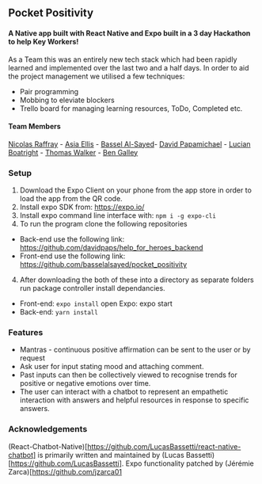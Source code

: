 ## Pocket Positivity

#### A Native app built with React Native and Expo built in a 3 day Hackathon to help Key Workers!

As a Team this was an entirely new tech stack which had been rapidly learned and implemented over the last two and a half days. In order to aid the project management we utilised a few techniques:

- Pair programming
- Mobbing to eleviate blockers
- Trello board for managing learning resources, ToDo, Completed etc.

#### Team Members

[Nicolas Raffray](https://github.com/nicolasraffray) - [Asia Ellis](https://github.com/asiaellis5) - [Bassel Al-Sayed](https://github.com/basselalsayed)- [David Papamichael](https://github.com/davidpaps) - [Lucian Boatright](https://github.com/lucianboatright) - [Thomas Walker](https://github.com/Walker-TW) - [Ben Galley](https://github.com/benjamaker)

### Setup

1. Download the Expo Client on your phone from the app store in order to load the app from the QR code.
2. Install expo SDK from: https://expo.io/
3. Install expo command line interface with: `npm i -g expo-cli`
3. To run the program clone the following repositories

- Back-end use the following link: https://github.com/davidpaps/help_for_heroes_backend
- Front-end use the following link: https://github.com/basselalsayed/pocket_positivity

4. After downloading the both of these into a directory as separate folders run package controller install dependancies.

- Front-end: `expo install`
  open Expo: expo start
- Back-end: `yarn install`

### Features

- Mantras - continuous positive affirmation can be sent to the user or by request
- Ask user for input stating mood and attaching comment.
- Past inputs can then be collectively viewed to recognise trends for positive or negative emotions over time.
- The user can interact with a chatbot to represent an empathetic interaction with answers and helpful resources in response to specific answers.

### Acknowledgements

(React-Chatbot-Native)[https://github.com/LucasBassetti/react-native-chatbot] is primarily written and maintained by (Lucas Bassetti)[https://github.com/LucasBassetti]. Expo functionality patched by (Jérémie Zarca)[https://github.com/jzarca01
